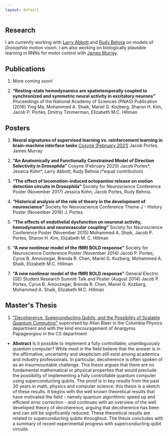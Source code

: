 ```yaml
---
layout: default
---
```


## Research

I am currently working with [Larry Abbott](https://zuckermaninstitute.columbia.edu/larry-f-abbott-phd) and [Rudy Behnia](http://behnialab.neuroscience.columbia.edu/) on models of *Drosophila* motion vision. I am also working on biologically plausible learning in RNNs for motor control with [James Murray](https://murraylab.uoregon.edu/).


## Publications

1. More coming soon!

2. **“Resting-state hemodynamics are spatiotemporally coupled to synchronized and symmetric neural activity in excitatory neurons”** Proceedings of the National Academy of Sciences (PNAS) Publication (2016) Ying Ma, Mohammed A. Shaik, Mariel G. Kozberg, Sharon H. Kim, Jacob P. Portes, Dmitriy Timmerman, Elizabeth M.C. Hillman


## Posters

1. **Neural signatures of supervised learning vs. reinforcement learning in brain-machine interface tasks** [Cosyne (February 2021)](http://www.cosyne.org/c/index.php?title=Cosyne2021_Program) Jacob Portes, James Murray

2.	**“An Anatomically and Functionally Constrained Model of Direction Selectivity in Drosophila”** Cosyne (February 2020) Jacob Portes\*, Jessica Kohn\*, Larry Abbott, Rudy Behnia (*equal contribution)

3.	**“The effect of locomotion-induced octopamine release on motion detection circuits in Drosophila”** Society for Neuroscience Conference Poster (November 2017) Jessica Kohn, Jacob Portes, Rudy Behnia.

4.	**“Historical analysis of the role of theory in the development of neuroscience”** Society for Neuroscience Conference Theme J - History Poster (November 2016) J. Portes

5.	**“The effects of endothelial dysfunction on neuronal activity, hemodynamics and neurovascular coupling”** Society for Neuroscience Conference Poster (November 2015) Mohammed A. Shaik, Jacob P. Portes, Sharon H. Kim, Elizabeth M. C. Hillman

6.	**“A new nonlinear model of the fMRI BOLD response”** Society for Neuroscience Conference Poster (November 2014) Jacob P. Portes, Cyrus B. Amoozegar, Brenda R. Chen, Mariel G. Kozberg, Mohammed A. Shaik, Elizabeth M.C. Hillman

7.	**“A new nonlinear model of the fMRI BOLD response”** General Electric (GE) Student Research Summit Talk and Poster (August 2014) Jacob P. Portes, Cyrus B. Amoozegar, Brenda R. Chen, Mariel G. Kozberg, Mohammed A. Shaik, Elizabeth M.C. Hillman

## Master's Thesis

1. ["Decoherence, Superconducting Qubits, and the Possibility of Scalable Quantum Computing"](/files/decoherence-superconducting-qubitsWEBv2.pdf) supervised by Allan Blaer in the Columbia Physics department and with the kind encouragement of Anargyros Papageorgiou in the CS department
  * **Abstract** Is it possible to implement a fully controllable, unambiguously quantum computer? While most in the field believe that the answer is in the affirmative, uncertainty and skepticism still exist among academics and industry professionals. In particular, decoherence is often spoken of as an insurmountable challenge. This thesis argues that there are no fundamental mathematical or physical properties that would preclude the possibility of implementing a fully controllable quantum computer using superconducting qubits. The proof is in key results from the past 30 years in math, physics and computer science; this thesis is a sketch of these results. It begins with the well known theoretical results that have motivated the field - namely quantum algorithmic speed up and efficient error correction - and continues with an overview of the well developed theory of decoherence, arguing that decoherence has been and can still be significantly reduced. These theoretical results are related to superconducting qubits throughout. The thesis concludes with a summary of recent experimental progress with superconducting qubit circuits.
